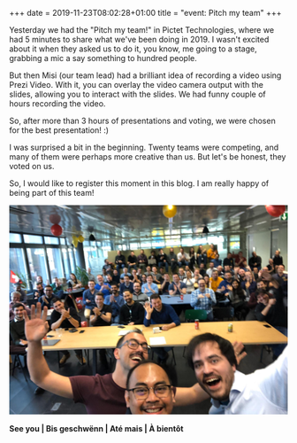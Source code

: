 +++ 
date = 2019-11-23T08:02:28+01:00
title = "event: Pitch my team"
+++

Yesterday we had the "Pitch my team!" in Pictet Technologies, where we had 5 minutes to share what we've been doing in 2019. I wasn't excited about it when they asked us to do it, you know, me going to a stage, grabbing a mic a say something to hundred people.

But then Misi (our team lead) had a brilliant idea of recording a video using Prezi Video. With it, you can overlay the video camera output with the slides, allowing you to interact with the slides. We had funny couple of hours recording the video.

So, after more than 3 hours of presentations and voting, we were chosen for the best presentation! :) 

I was surprised a bit in the beginning. Twenty teams were competing, and many of them were perhaps more creative than us. But let's be honest, they voted on us.

So, I would like to register this moment in this blog. I am really happy of being part of this team!

![Selfie right after the presentation](/images/pitch-my-team/pitch_my_team_after_presentation.jpg)

**See you | Bis geschwënn | Até mais | À bientôt**
